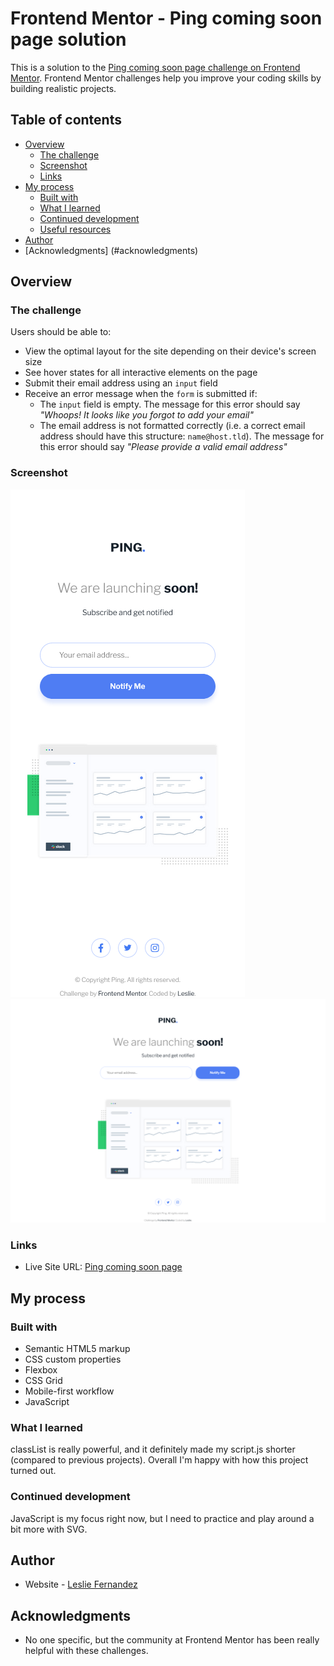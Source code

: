 # Frontend Mentor - Ping coming soon page solution

This is a solution to the [Ping coming soon page challenge on Frontend Mentor](https://www.frontendmentor.io/challenges/ping-single-column-coming-soon-page-5cadd051fec04111f7b848da). Frontend Mentor challenges help you improve your coding skills by building realistic projects. 

## Table of contents

- [Overview](#overview)
  - [The challenge](#the-challenge)
  - [Screenshot](#screenshot)
  - [Links](#links)
- [My process](#my-process)
  - [Built with](#built-with)
  - [What I learned](#what-i-learned)
  - [Continued development](#continued-development)
  - [Useful resources](#useful-resources)
- [Author](#author)
- [Acknowledgments] (#acknowledgments)


## Overview

### The challenge

Users should be able to:

- View the optimal layout for the site depending on their device's screen size
- See hover states for all interactive elements on the page
- Submit their email address using an `input` field
- Receive an error message when the `form` is submitted if:
	- The `input` field is empty. The message for this error should say *"Whoops! It looks like you forgot to add your email"*
	- The email address is not formatted correctly (i.e. a correct email address should have this structure: `name@host.tld`). The message for this error should say *"Please provide a valid email address"*

### Screenshot

![](./assets/design/mobile-solution.png)
![](./assets/design/desktop-solution.png)

### Links

- Live Site URL: [Ping coming soon page]()

## My process

### Built with

- Semantic HTML5 markup
- CSS custom properties
- Flexbox
- CSS Grid
- Mobile-first workflow
- JavaScript

### What I learned

classList is really powerful, and it definitely made my script.js shorter (compared to previous projects). Overall I'm happy with how this project turned out.

### Continued development

JavaScript is my focus right now, but I need to practice and play around a bit more with SVG. 

## Author

- Website - [Leslie Fernandez](https://github.com/leslief10)

## Acknowledgments

- No one specific, but the community at Frontend Mentor has been really helpful with these challenges.
